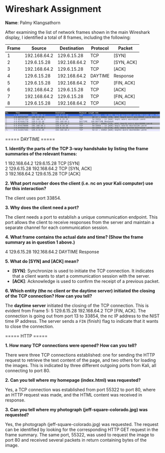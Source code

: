 # Wireshark Assignment

**Name**: Palmy Klangsathorn

After examining the list of network frames shown in the main Wireshark display, I identified a total of 8 frames, including the following:

| Frame | Source       | Destination  | Protocol | Packet     |
| ----- | ------------ | ------------ | -------- | ---------- |
| 1     | 192.168.64.2 | 129.6.15.28  | TCP      | [SYN]      |
| 2     | 129.6.15.28  | 192.168.64.2 | TCP      | [SYN, ACK] |
| 3     | 192.168.64.2 | 129.6.15.28  | TCP      | [ACK]      |
| 4     | 129.6.15.28  | 192.168.64.2 | DAYTIME  | Response   |
| 5     | 129.6.15.28  | 192.168.64.2 | TCP      | [FIN, ACK] |
| 6     | 192.168.64.2 | 129.6.15.28  | TCP      | [ACK]      |
| 7     | 192.168.64.2 | 129.6.15.28  | TCP      | [FIN, ACK] |
| 8     | 129.6.15.28  | 192.168.64.2 | TCP      | [ACK]      |

![Alt text](img/image.png)

===== DAYTIME =====

**1. Identify the parts of the TCP 3-way handshake by listing the frame summaries of the relevant frames:**

1 192.168.64.2 129.6.15.28 TCP [SYN]  
2 129.6.15.28 192.168.64.2 TCP [SYN, ACK]  
3 192.168.64.2 129.6.15.28 TCP [ACK]

**2. What port number does the client (i.e. nc on your Kali computer) use for this interaction?**

The client uses port 33854.

**3. Why does the client need a port?**

The client needs a port to establish a unique communication endpoint. This port allows the client to receive responses from the server and maintain a separate channel for each communication session.

**4. What frame contains the actual date and time? (Show the frame summary as in question 1 above.)**

4 129.6.15.28 192.168.64.2 DAYTIME Response

**5. What do [SYN] and [ACK] mean?**

- **[SYN]**: Synchronize is used to initiate the TCP connection. It indicates that a client wants to start a communication session with the server.
- **[ACK]**: Acknowledge is used to confirm the receipt of a previous packet.

**6. Which entity (the nc client or the daytime server) initiated the closing of the TCP connection? How can you tell?**

The **daytime server** initiated the closing of the TCP connection. This is evident from Frame 5:
5 129.6.15.28 192.168.64.2 TCP [FIN, ACK]. The connection is going out from port 13 to 33854, the nc IP address to the NIST time IP address. The server sends a `FIN` (finish) flag to indicate that it wants to close the connection.

===== HTTP =====

**1. How many TCP connections were opened? How can you tell?**

There were three TCP connections established: one for sending the HTTP request to retrieve the text content of the page, and two others for loading the images. This is indicated by three different outgoing ports from Kali, all connecting to port 80.

**2. Can you tell where my homepage (index.html) was requested?**

Yes, a TCP connection was established from port 55322 to port 80, where an HTTP request was made, and the HTML content was received in response.

**3. Can you tell where my photograph (jeff-square-colorado.jpg) was requested?**

Yes, the photograph (jeff-square-colorado.jpg) was requested. The request can be identified by looking for the corresponding HTTP GET request in the frame summary. The same port, 55322, was used to request the image to port 80 and received several packets in return containing bytes of the image.
